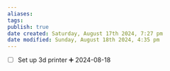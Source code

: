 ```yaml
---
aliases: 
tags: 
publish: true
date created: Saturday, August 17th 2024, 7:27 pm
date modified: Sunday, August 18th 2024, 4:35 pm
---
```


- [ ] Set up 3d printer ➕ 2024-08-18